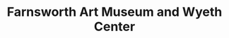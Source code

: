 ---
layout: repo
title: "Farnsworth Art Museum and Wyeth Center"
id: 3293
permalink: repos/3293/
---